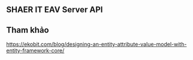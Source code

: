 ﻿
## SHAER IT EAV Server API

## Tham khảo

https://ekobit.com/blog/designing-an-entity-attribute-value-model-with-entity-framework-core/
